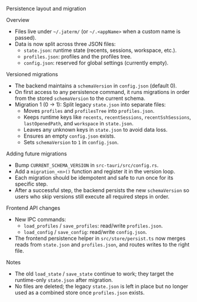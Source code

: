Persistence layout and migration

Overview

- Files live under `~/.jaterm/` (or `~/.<appName>` when a custom name is passed).
- Data is now split across three JSON files:
  - `state.json`: runtime state (recents, sessions, workspace, etc.).
  - `profiles.json`: profiles and the profiles tree.
  - `config.json`: reserved for global settings (currently empty).

Versioned migrations

- The backend maintains a `schemaVersion` in `config.json` (default 0).
- On first access to any persistence command, it runs migrations in order from
  the stored `schemaVersion` to the current schema.
- Migration 1 (0 -> 1): Split legacy `state.json` into separate files:
  - Moves `profiles` and `profilesTree` into `profiles.json`.
  - Keeps runtime keys like `recents`, `recentSessions`, `recentSshSessions`,
    `lastOpenedPath`, and `workspace` in `state.json`.
  - Leaves any unknown keys in `state.json` to avoid data loss.
  - Ensures an empty `config.json` exists.
  - Sets `schemaVersion` to `1` in `config.json`.

Adding future migrations

- Bump `CURRENT_SCHEMA_VERSION` in `src-tauri/src/config.rs`.
- Add a `migration_<n>()` function and register it in the version loop.
- Each migration should be idempotent and safe to run once for its specific step.
- After a successful step, the backend persists the new `schemaVersion` so users
  who skip versions still execute all required steps in order.

Frontend API changes

- New IPC commands:
  - `load_profiles` / `save_profiles`: read/write `profiles.json`.
  - `load_config` / `save_config`: read/write `config.json`.
- The frontend persistence helper in `src/store/persist.ts` now merges reads
  from `state.json` and `profiles.json`, and routes writes to the right file.

Notes

- The old `load_state` / `save_state` continue to work; they target the
  runtime-only `state.json` after migration.
- No files are deleted; the legacy `state.json` is left in place but no longer
  used as a combined store once `profiles.json` exists.
